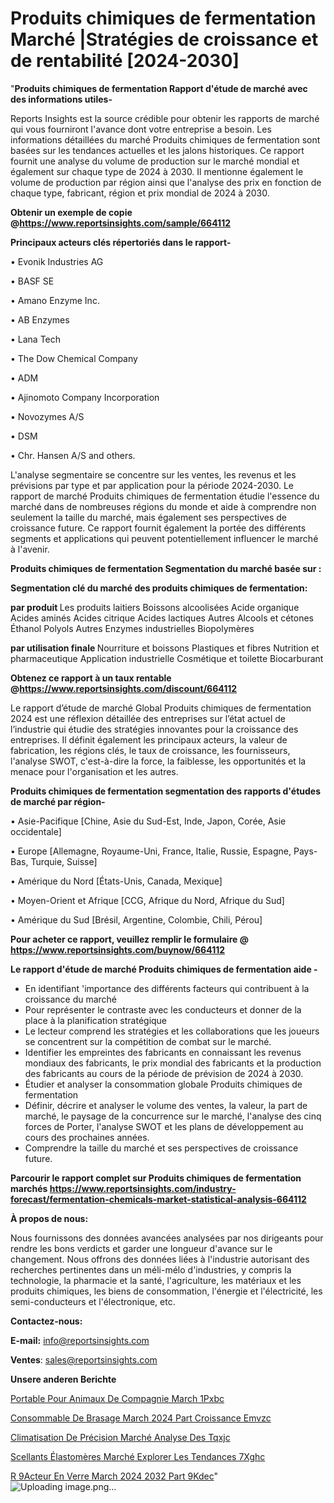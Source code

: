 # Produits chimiques de fermentation Marché |Stratégies de croissance et de rentabilité [2024-2030]

"<strong>Produits chimiques de fermentation Rapport d'étude de marché avec des informations utiles-</strong>

Reports Insights est la source crédible pour obtenir les rapports de marché qui vous fourniront l'avance dont votre entreprise a besoin. Les informations détaillées du marché Produits chimiques de fermentation sont basées sur les tendances actuelles et les jalons historiques. Ce rapport fournit une analyse du volume de production sur le marché mondial et également sur chaque type de 2024 à 2030. Il mentionne également le volume de production par région ainsi que l'analyse des prix en fonction de chaque type, fabricant, région et prix mondial de 2024 à 2030.

<strong><b>Obtenir un exemple de copie @</b></strong><a href=https://www.reportsinsights.com/sample/664112><strong><b>https://www.reportsinsights.com/sample/664112</b></strong></a>

<b>Principaux acteurs clés répertoriés dans le rapport-</b>

<b> </b>• Evonik Industries AG

• BASF SE

• Amano Enzyme Inc.

• AB Enzymes

• Lana Tech

• The Dow Chemical Company

• ADM

• Ajinomoto Company Incorporation

• Novozymes A/S

• DSM

• Chr. Hansen A/S and others.

L'analyse segmentaire se concentre sur les ventes, les revenus et les prévisions par type et par application pour la période 2024-2030. Le rapport de marché Produits chimiques de fermentation étudie l'essence du marché dans de nombreuses régions du monde et aide à comprendre non seulement la taille du marché, mais également ses perspectives de croissance future. Ce rapport fournit également la portée des différents segments et applications qui peuvent potentiellement influencer le marché à l'avenir.

<strong>Produits chimiques de fermentation Segmentation du marché basée sur :</strong>

<strong> Segmentation clé du marché des produits chimiques de fermentation: </strong>

<strong> par produit </strong>
Les produits laitiers
Boissons alcoolisées
Acide organique
Acides aminés
Acides citrique
Acides lactiques
Autres
Alcools et cétones
Éthanol
Polyols
Autres
Enzymes industrielles
Biopolymères

<strong> par utilisation finale </strong>
Nourriture et boissons
Plastiques et fibres
Nutrition et pharmaceutique
Application industrielle
Cosmétique et toilette
Biocarburant

<strong><b>Obtenez ce rapport à un taux rentable @</b></strong><a href=https://www.reportsinsights.com/discount/664112><strong><b>https://www.reportsinsights.com/discount/664112</b></strong></a>

Le rapport d’étude de marché Global Produits chimiques de fermentation 2024 est une réflexion détaillée des entreprises sur l’état actuel de l’industrie qui étudie des stratégies innovantes pour la croissance des entreprises. Il définit également les principaux acteurs, la valeur de fabrication, les régions clés, le taux de croissance, les fournisseurs, l'analyse SWOT, c'est-à-dire la force, la faiblesse, les opportunités et la menace pour l'organisation et les autres.

<strong>Produits chimiques de fermentation segmentation des rapports d'études de marché par région-</strong>

• Asie-Pacifique [Chine, Asie du Sud-Est, Inde, Japon, Corée, Asie occidentale]

• Europe [Allemagne, Royaume-Uni, France, Italie, Russie, Espagne, Pays-Bas, Turquie, Suisse]

• Amérique du Nord [États-Unis, Canada, Mexique]

• Moyen-Orient et Afrique [CCG, Afrique du Nord, Afrique du Sud]

• Amérique du Sud [Brésil, Argentine, Colombie, Chili, Pérou]

<strong>Pour acheter ce rapport, veuillez remplir le formulaire @   <a href=https://www.reportsinsights.com/buynow/664112>https://www.reportsinsights.com/buynow/664112</a></strong>

<strong>Le rapport d'étude de marché Produits chimiques de fermentation aide -</strong>
<ul>
  <li>En identifiant 'importance des différents facteurs qui contribuent à la croissance du marché</li>
  <li>Pour représenter le contraste avec les conducteurs et donner de la place à la planification stratégique</li>
  <li>Le lecteur comprend les stratégies et les collaborations que les joueurs se concentrent sur la compétition de combat sur le marché.</li>
  <li>Identifier les empreintes des fabricants en connaissant les revenus mondiaux des fabricants, le prix mondial des fabricants et la production des fabricants au cours de la période de prévision de 2024 à 2030.</li>
  <li>Étudier et analyser la consommation globale Produits chimiques de fermentation</li>
  <li>Définir, décrire et analyser le volume des ventes, la valeur, la part de marché, le paysage de la concurrence sur le marché, l'analyse des cinq forces de Porter, l'analyse SWOT et les plans de développement au cours des prochaines années.</li>
  <li>Comprendre la taille du marché et ses perspectives de croissance future.</li>
</ul>

<strong>Parcourir le rapport complet sur Produits chimiques de fermentation marchés <a href=https://www.reportsinsights.com/industry-forecast/fermentation-chemicals-market-statistical-analysis-664112>https://www.reportsinsights.com/industry-forecast/fermentation-chemicals-market-statistical-analysis-664112</a></strong>

<strong>À propos de nous:</strong>

Nous fournissons des données avancées analysées par nos dirigeants pour rendre les bons verdicts et garder une longueur d'avance sur le changement. Nous offrons des données liées à l'industrie autorisant des recherches pertinentes dans un méli-mélo d'industries, y compris la technologie, la pharmacie et la santé, l'agriculture, les matériaux et les produits chimiques, les biens de consommation, l'énergie et l'électricité, les semi-conducteurs et l'électronique, etc.

<strong>Contactez-nous:</strong>

<strong>E-mail:</strong> <a href=mailto:info@reportsinsights.com>info@reportsinsights.com</a>

<strong>Ventes</strong>: <a href=mailto:sales@reportsinsights.com>sales@reportsinsights.com</a>

<strong>Unsere anderen Berichte</strong>

<a href=https://www.linkedin.com/pulse/portable-pour-animaux-de-compagnie-march%C3%A9-1pxbc/>Portable Pour Animaux De Compagnie March 1Pxbc</a>

<a href=https://www.linkedin.com/pulse/consommable-de-brasage-march%C3%A9-2024-part-croissance-emvzc/>Consommable De Brasage March 2024 Part Croissance Emvzc</a>

<a href=https://www.linkedin.com/pulse/climatisation-de-précision-marché-analyse-des-tqxjc/>Climatisation De Précision Marché Analyse Des Tqxjc</a>

<a href=https://www.linkedin.com/pulse/scellants-élastomères-marché-explorer-les-tendances-7xghc/>Scellants Élastomères Marché Explorer Les Tendances 7Xghc</a>

<a href=https://www.linkedin.com/pulse/r%C3%A9acteur-en-verre-march%C3%A9-2024-2032-part-9kdec/>R 9Acteur En Verre March 2024 2032 Part 9Kdec</a>"
![Uploading image.png…]()
